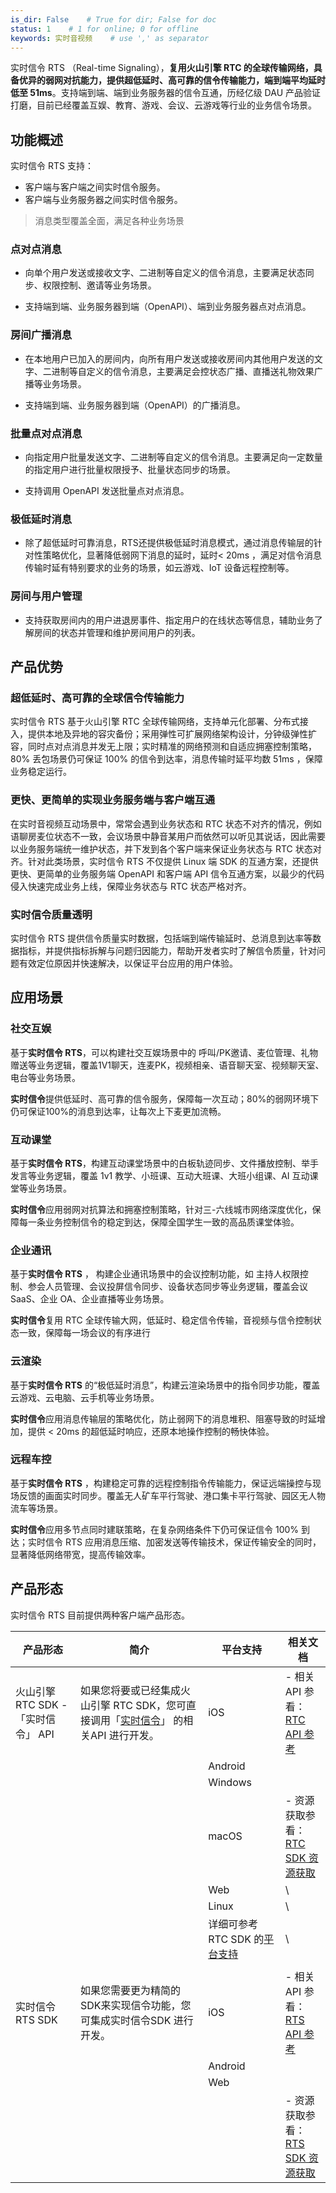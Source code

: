 ```yaml
---
is_dir: False    # True for dir; False for doc
status: 1    # 1 for online; 0 for offline
keywords: 实时音视频    # use ',' as separator
---
```


实时信令 RTS （Real-time Signaling），**复用火山引擎 RTC 的全球传输网络，具备优异的弱网对抗能力，提供超低延时、高可靠的信令传输能力，端到端平均延时低至 51ms**。支持端到端、端到业务服务器的信令互通，历经亿级 DAU 产品验证打磨，目前已经覆盖互娱、教育、游戏、会议、云游戏等行业的业务信令场景。

## 功能概述

实时信令 RTS 支持：
- 客户端与客户端之间实时信令服务。
- 客户端与业务服务器之间实时信令服务。

> 消息类型覆盖全面，满足各种业务场景

### **点对点消息**

- 向单个用户发送或接收文字、二进制等自定义的信令消息，主要满足状态同步、权限控制、邀请等业务场景。
	
- 支持端到端、业务服务器到端（OpenAPI）、端到业务服务器点对点消息。
	

### **房间广播消息**

- 在本地用户已加入的房间内，向所有用户发送或接收房间内其他用户发送的文字、二进制等自定义的信令消息，主要满足会控状态广播、直播送礼物效果广播等业务场景。
	
- 支持端到端、业务服务器到端（OpenAPI）的广播消息。
	

### **批量点对点消息**

- 向指定用户批量发送文字、二进制等自定义的信令消息。主要满足向一定数量的指定用户进行批量权限授予、批量状态同步的场景。
	
- 支持调用 OpenAPI 发送批量点对点消息。
	

### **极低延时消息**

- 除了超低延时可靠消息，RTS还提供极低延时消息模式，通过消息传输层的针对性策略优化，显著降低弱网下消息的延时，延时< 20ms ，满足对信令消息传输时延有特别要求的业务的场景，如云游戏、IoT 设备远程控制等。
	

### **房间与用户管理**

- 支持获取房间内的用户进退房事件、指定用户的在线状态等信息，辅助业务了解房间的状态并管理和维护房间用户的列表。
	

## 产品优势

### **超低延时、高可靠的全球信令传输能力**
	

实时信令 RTS 基于火山引擎 RTC 全球传输网络，支持单元化部署、分布式接入，提供本地及异地的容灾备份；采用弹性可扩展网络架构设计，分钟级弹性扩容，同时点对点消息并发无上限；实时精准的网络预测和自适应拥塞控制策略，80% 丢包场景仍可保证 100% 的信令到达率，消息传输时延平均数 51ms ，保障业务稳定运行。
<br>

### **更快、更简单的实现业务服务端与客户端互通**
	

在实时音视频互动场景中，常常会遇到业务状态和 RTC 状态不对齐的情况，例如语聊房麦位状态不一致，会议场景中静音某用户而依然可以听见其说话，因此需要以业务服务端统一维护状态，并下发到各个客户端来保证业务状态与 RTC 状态对齐。针对此类场景，实时信令 RTS 不仅提供 Linux 端 SDK 的互通方案，还提供更快、更简单的业务服务端 OpenAPI 和客户端 API 信令互通方案，以最少的代码侵入快速完成业务上线，保障业务状态与 RTC 状态严格对齐。
<br>

### **实时信令质量透明**
	

实时信令 RTS 提供信令质量实时数据，包括端到端传输延时、总消息到达率等数据指标，并提供指标拆解与问题归因能力，帮助开发者实时了解信令质量，针对问题有效定位原因并快速解决，以保证平台应用的用户体验。
<br>

## 应用场景

### 社交互娱

基于**实时信令 RTS**，可以构建社交互娱场景中的 呼叫/PK邀请、麦位管理、礼物赠送等业务逻辑，覆盖1V1聊天，连麦PK，视频相亲、语音聊天室、视频聊天室、电台等业务场景。

**实时信令**提供低延时、高可靠的信令服务，保障每一次互动；80%的弱网环境下仍可保证100%的消息到达率，让每次上下麦更加流畅。
<br>

### 互动课堂

基于**实时信令 RTS**，构建互动课堂场景中的白板轨迹同步、文件播放控制、举手发言等业务逻辑，覆盖 1v1 教学、小班课、互动大班课、大班小组课、AI 互动课堂等业务场景。

**实时信令**应用弱网对抗算法和拥塞控制策略，针对三-六线城市网络深度优化，保障每一条业务控制信令的稳定到达，保障全国学生一致的高品质课堂体验。
<br>

### 企业通讯

基于**实时信令 RTS** ， 构建企业通讯场景中的会议控制功能，如 主持人权限控制、参会人员管理、会议投屏信令同步、设备状态同步等业务逻辑，覆盖会议 SaaS、企业 OA、企业直播等业务场景。

**实时信令**复用 RTC 全球传输大网，低延时、稳定信令传输，音视频与信令控制状态一致，保障每一场会议的有序进行
<br>

### 云渲染

基于**实时信令 RTS** 的“极低延时消息”，构建云渲染场景中的指令同步功能，覆盖云游戏、云电脑、云手机等业务场景。

**实时信令**应用消息传输层的策略优化，防止弱网下的消息堆积、阻塞导致的时延增加，提供 < 20ms 的超低延时响应，还原本地操作控制的畅快体验。
<br>

### 远程车控

基于**实时信令 RTS** ，构建稳定可靠的远程控制指令传输能力，保证远端操控与现场反馈的画面实时同步。覆盖无人矿车平行驾驶、港口集卡平行驾驶、园区无人物流车等场景。

**实时信令**应用多节点同时建联策略，在复杂网络条件下仍可保证信令 100% 到达；实时信令 RTS 应用消息压缩、加密发送等传输技术，保证传输安全的同时，显著降低网络带宽，提高传输效率。
<br>

## 产品形态

实时信令 RTS 目前提供两种客户端产品形态。

| **产品形态** | **简介** | **平台支持** | 相关文档 |
| --- | --- | --- | --- |
| 火山引擎 RTC SDK -「实时信令」 API | 如果您将要或已经集成火山引擎 RTC SDK，您可直接调用「[实时信令](https://www.volcengine.com/docs/6348/70079#%E6%B6%88%E6%81%AF)」 的相关API 进行开发。 | iOS | - 相关 API 参看：<br>[RTC API 参考](https://www.volcengine.com/docs/6348/142431) |\
||| Android | 	 |\
||| Windows ||\
||| macOS | - 资源获取参看：<br>[RTC SDK 资源获取](https://www.volcengine.com/docs/6348/75707) |\
||| Web |\
||| Linux |\
||| 详细可参考 RTC SDK 的[平台支持](https://www.volcengine.com/docs/6348/66812#%E5%B9%B3%E5%8F%B0%E6%94%AF%E6%8C%81) |\
||||
| 实时信令 RTS SDK | 如果您需要更为精简的SDK来实现信令功能，您可集成实时信令SDK 进行开发。 | iOS | - 相关 API 参看：<br>[RTS API 参考](https://www.volcengine.com/docs/6348/136643) |\
||| Android | 	 |\
||| Web ||\
|||| - 资源获取参看：<br>[RTS SDK 资源获取](https://www.volcengine.com/docs/6348/135795) |

